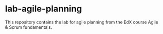 # lab-agile-planning
This repository contains the lab for agile planning from the EdX course Agile &amp; Scrum fundamentals.
